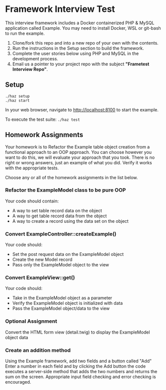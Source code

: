 # Framework Interview Test

This interview framework includes a Docker containerized PHP & MySQL application called
Example.  You may need to install Docker, WSL or  git-bash to run the example.

1. Clone/fork this repo and into  a new repo of your own with the contents.
2. Run the instructions in the Setup section to build the framework.
3. Complete the user stories below using PHP and MySQL in the development process.
4. Email us a pointer to your project repo with the subject **"Frametest Interview Repo"**.


## Setup

	./haz setup
	./haz start

In your web browser, navigate to <http://localhost:8100> to start the example.

To execute the test suite: `./haz test`


## Homework Assignments

Your homework is to Refactor the Example table object creation from a functional
approach to an OOP approach.  You can choose however you want to do this, we will
evaluate your approach that you took.  There is no right or wrong answers, just
an example of what you did.  Verify it works with the appropriate tests.

Choose any or all of the homework assignments in the list below.


### Refactor the ExampleModel class to be pure OOP

Your code should contain:
- A way to set table record data on the object
- A way to get table record data from the object
- A way to create a record using the data set on the object



### Convert ExampleController::createExample()

Your code should:
- Set the post request data on the ExampleModel object
- Create the new Model record
- Pass only the ExampleModel object to the view


### Convert ExampleView::get() 

Your code should:
- Take in the ExampleModel object as a parameter
- Verify the ExampleModel object is initialized with data
- Pass the ExampleModel object/data to the view


### Optional Assignment

Convert the HTML form view (detail.twig) to display the ExampleModel object data


### Create an addition method

Using the Example framework, add two fields and a button called "Add" Enter a number 
in each field and by clicking the Add button the code executes a server-side method
that adds the two numbers and returns the sum on the screen.  Appropriate input field
checking and error checking is encouraged.

